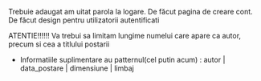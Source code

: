 Trebuie adaugat am uitat parola la logare.
De făcut pagina de creare cont.
De făcut design pentru utilizatorii autentificati

ATENTIE!!!!!! 
Va trebui sa limitam lungime numelui care apare ca autor, precum si cea a titlului postarii
+ Informatiile suplimentare au patternul(cel putin acum) : autor | data_postare | dimensiune | limbaj

